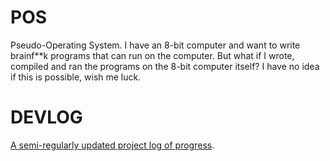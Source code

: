 # POS
Pseudo-Operating System. I have an 8-bit computer and want to write brainf**k programs that can run on the computer. But what if I wrote, compiled and ran the programs on the 8-bit computer itself? I have no idea if this is possible, wish me luck.

# DEVLOG

[A semi-regularly updated project log of progress](https://atp45.user.srcf.net/projects/pos).
